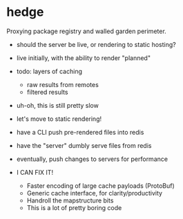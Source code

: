 # hedge

Proxying package registry and walled garden perimeter.

- should the server be live, or rendering to static hosting?
- live initially, with the ability to render "planned"
- todo: layers of caching
    - raw results from remotes
    - filtered results

- uh-oh, this is still pretty slow
- let's move to static rendering!
- have a CLI push pre-rendered files into redis
- have the "server" dumbly serve files from redis
- eventually, push changes to servers for performance

- I CAN FIX IT!
    - Faster encoding of large cache payloads (ProtoBuf)
    - Generic cache interface, for clarity/productivity
    - Handroll the mapstructure bits
    - This is a lot of pretty boring code
    